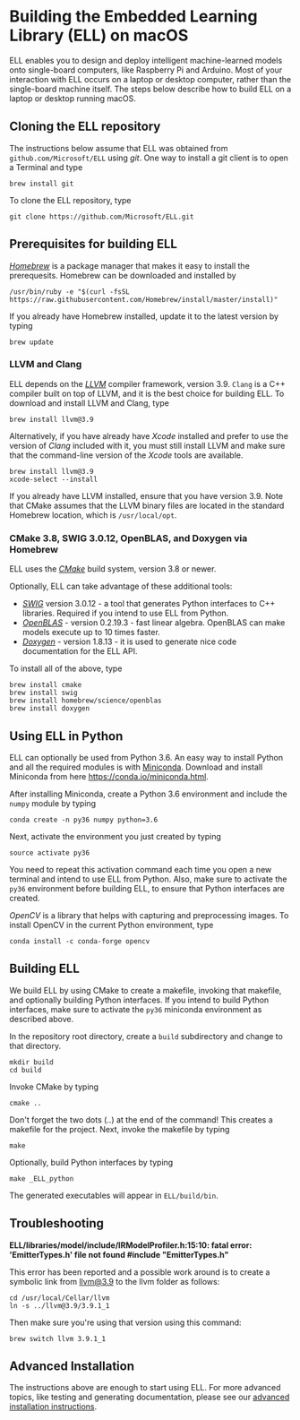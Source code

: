 # Building the Embedded Learning Library (ELL) on macOS

ELL enables you to design and deploy intelligent machine-learned models onto single-board computers, like Raspberry Pi and Arduino. Most of your interaction with ELL occurs on a laptop or desktop computer, rather than the single-board machine itself. The steps below describe how to build ELL on a laptop or desktop running macOS.

## Cloning the ELL repository

The instructions below assume that ELL was obtained from `github.com/Microsoft/ELL` using *git*. One way to install a git client is to open a Terminal and type

```shell
brew install git
```

To clone the ELL repository, type

```shell
git clone https://github.com/Microsoft/ELL.git
```

## Prerequisites for building ELL

[*Homebrew*](http://brew.sh/) is a package manager that makes it easy to install the prerequesits. Homebrew can be downloaded and installed by

```shell
/usr/bin/ruby -e "$(curl -fsSL https://raw.githubusercontent.com/Homebrew/install/master/install)"
```

If you already have Homebrew installed, update it to the latest version by typing

```shell
brew update
```

### LLVM and Clang

ELL depends on the [*LLVM*](http://llvm.org/) compiler framework, version 3.9.  `Clang` is a C++ compiler built on top of LLVM, and it is the best choice for building ELL. To download and install LLVM and Clang, type

```shell
brew install llvm@3.9
```

Alternatively, if you have already have *Xcode* installed and prefer to use the version of *Clang* included with it, you must still install LLVM and make sure that the command-line version of the *Xcode* tools are available.

```shell
brew install llvm@3.9
xcode-select --install
```

If you already have LLVM installed, ensure that you have version 3.9. Note that CMake assumes that the LLVM binary files are located in the standard Homebrew location, which is `/usr/local/opt`.

### CMake 3.8, SWIG 3.0.12, OpenBLAS, and Doxygen via Homebrew

ELL uses the [*CMake*](https://cmake.org/) build system, version 3.8 or newer.

Optionally, ELL can take advantage of these additional tools:

* [*SWIG*](http://swig.org) version 3.0.12 - a tool that generates Python interfaces to C++ libraries. Required if you intend to use ELL from Python.
* [*OpenBLAS*](http://www.openblas.net/) - version 0.2.19.3 - fast linear algebra. OpenBLAS can make models execute up to 10 times faster.
* [*Doxygen*](www.doxygen.org/) -  version 1.8.13 - it is used to generate nice code documentation for the ELL API.

To install all of the above, type

```shell
brew install cmake
brew install swig
brew install homebrew/science/openblas
brew install doxygen
```

## Using ELL in Python

ELL can optionally be used from Python 3.6. 
An easy way to install Python and all the required modules is with [Miniconda](https://conda.io/miniconda.html).
Download and install Miniconda from here <https://conda.io/miniconda.html>.

After installing Miniconda, create a Python 3.6 environment and include the `numpy` module by typing

```shell
conda create -n py36 numpy python=3.6
```

Next, activate the environment you just created by typing

```shell
source activate py36
```

You need to repeat this activation command each time you open a new terminal and intend to use ELL from Python. Also, make sure to activate the `py36` environment before building ELL, to ensure that Python interfaces are created.

*OpenCV* is a library that helps with capturing and preprocessing images. To install OpenCV in the current Python environment, type

```shell
conda install -c conda-forge opencv
```

## Building ELL

We build ELL by using CMake to create a makefile, invoking that makefile, and optionally building Python interfaces. If you intend to build Python interfaces, make sure to activate the `py36` miniconda environment as described above.

In the repository root directory, create a `build` subdirectory and change to that directory.

```shell
mkdir build
cd build
```

Invoke CMake by typing

```shell
cmake ..
```

Don't forget the two dots (..) at the end of the command! This creates a makefile for the project. Next, invoke the makefile by typing

```shell
make
```

Optionally, build Python interfaces by typing

```shell
make _ELL_python
```

The generated executables will appear in `ELL/build/bin`.

## Troubleshooting

**ELL/libraries/model/include/IRModelProfiler.h:15:10: fatal error: 'EmitterTypes.h' file not found #include "EmitterTypes.h"**

This error has been reported and a possible work around is to create a symbolic link from llvm@3.9 to the llvm folder as follows:

```shell
cd /usr/local/Cellar/llvm
ln -s ../llvm@3.9/3.9.1_1
```

Then make sure you're using that version using this command:

```shell
brew switch llvm 3.9.1_1
```


## Advanced Installation

The instructions above are enough to start using ELL. For more advanced topics, like testing and generating documentation, please see our [advanced installation instructions](INSTALL-Advanced.md).

